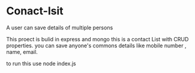 # Conact-lsit
A user can save details of multiple persons

This proect is bulid in express and mongo 
this is a contact List with CRUD properties.
you can save anyone's commons details like mobile number , name, email.

to run this 
use
node index.js
